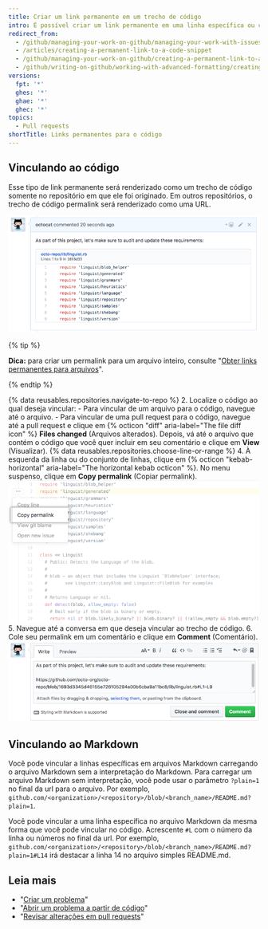 ```yaml
---
title: Criar um link permanente em um trecho de código
intro: É possível criar um link permanente em uma linha específica ou conjunto de linhas de código de uma determinada versão de arquivo ou pull request.
redirect_from:
  - /github/managing-your-work-on-github/managing-your-work-with-issues-and-pull-requests/creating-a-permanent-link-to-a-code-snippet
  - /articles/creating-a-permanent-link-to-a-code-snippet
  - /github/managing-your-work-on-github/creating-a-permanent-link-to-a-code-snippet
  - /github/writing-on-github/working-with-advanced-formatting/creating-a-permanent-link-to-a-code-snippet
versions:
  fpt: '*'
  ghes: '*'
  ghae: '*'
  ghec: '*'
topics:
  - Pull requests
shortTitle: Links permanentes para o código
---
```


## Vinculando ao código

Esse tipo de link permanente será renderizado como um trecho de código somente no repositório em que ele foi originado. Em outros repositórios, o trecho de código permalink será renderizado como uma URL.

![Trecho de código renderizado em um comentário](/assets/images/help/repository/rendered-code-snippet.png)

{% tip %}

**Dica:** para criar um permalink para um arquivo inteiro, consulte "[Obter links permanentes para arquivos](/articles/getting-permanent-links-to-files)".

{% endtip %}

{% data reusables.repositories.navigate-to-repo %}
2. Localize o código ao qual deseja vincular:
    - Para vincular de um arquivo para o código, navegue até o arquivo.
    - Para vincular de uma pull request para o código, navegue até a pull request e clique em {% octicon "diff" aria-label="The file diff icon" %} **Files changed** (Arquivos alterados). Depois, vá até o arquivo que contém o código que você quer incluir em seu comentário e clique em **View** (Visualizar).
{% data reusables.repositories.choose-line-or-range %}
4. À esquerda da linha ou do conjunto de linhas, clique em {% octicon "kebab-horizontal" aria-label="The horizontal kebab octicon" %}. No menu suspenso, clique em **Copy permalink** (Copiar permalink). ![Menu Kebab com opção para copiar um link permanente para uma linha selecionada](/assets/images/help/repository/copy-permalink-specific-line.png)
5. Navegue até a conversa em que deseja vincular ao trecho de código.
6. Cole seu permalink em um comentário e clique em **Comment** (Comentário). ![Permalink colado em um comentário no mesmo repositório](/assets/images/help/repository/code-snippet-permalink-in-comment.png)

## Vinculando ao Markdown

Você pode vincular a linhas específicas em arquivos Markdown carregando o arquivo Markdown sem a interpretação do Markdown. Para carregar um arquivo Markdown sem interpretação, você pode usar o parâmetro `?plain=1` no final da url para o arquivo. Por exemplo, `github.com/<organization>/<repository>/blob/<branch_name>/README.md?plain=1`.

Você pode vincular a uma linha específica no arquivo Markdown da mesma forma que você pode vincular no código. Acrescente `#L` com o número da linha ou números no final da url. Por exemplo, `github.com/<organization>/<repository>/blob/<branch_name>/README.md?plain=1#L14` irá destacar a linha 14 no arquivo simples README.md.

## Leia mais

- "[Criar um problema](/articles/creating-an-issue/)"
- "[Abrir um problema a partir de código](/articles/opening-an-issue-from-code/)"
- "[Revisar alterações em pull requests](/articles/reviewing-changes-in-pull-requests/)"
